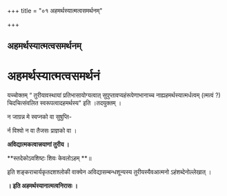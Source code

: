 +++
title = "०१ अहमर्थस्यात्मत्वसमर्थनम्"

+++


## अहमर्थस्यात्मत्वसमर्थनम्

# अहमर्थस्यात्मत्वसमर्थनं

यच्चोक्तम् “ तुरीयावस्थायां प्रतिभासायोग्यत्वात् सुपुप्तावप्यहंरूपेणाभानाच्च नाह्यहमर्थस्यात्मर्धत्वम् (त्मत्वं ?) चिदचित्संवलित स्वरूपत्वादहमर्थस्य" इति ।तदयुक्तम् ।

न जाग्रन्न मे स्वप्नको वा सुषुप्ति-

र्न विश्वो न वा तैजसः प्राज्ञको वा ।

**अविद्यात्मकत्वात्त्रयाणां तुरीय ।**

**स्तदेकोऽवशिष्टः शिवः केवलोऽहम् **॥

इति शङ्कराचार्यकृतदशश्लोकी वाक्येन अविद्यासम्बन्धशून्यस्य तुरीयस्यैवआत्मनो ऽहंशब्देनोल्लेखात् ।

**। इति अहमर्थस्यानात्मत्वनिरासः ।**

